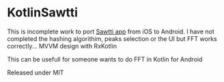 # KotlinSawtti

This is incomplete work to port [Sawtti app](https://github.com/nour7/Sawtti) from iOS to Android. I have not completed the hashing algorithim, peaks selection or the UI
but FFT works correctly... MVVM design with RxKotlin

This can be usefull for someone wants to do FFT in Kotlin for Android

Released under MIT

